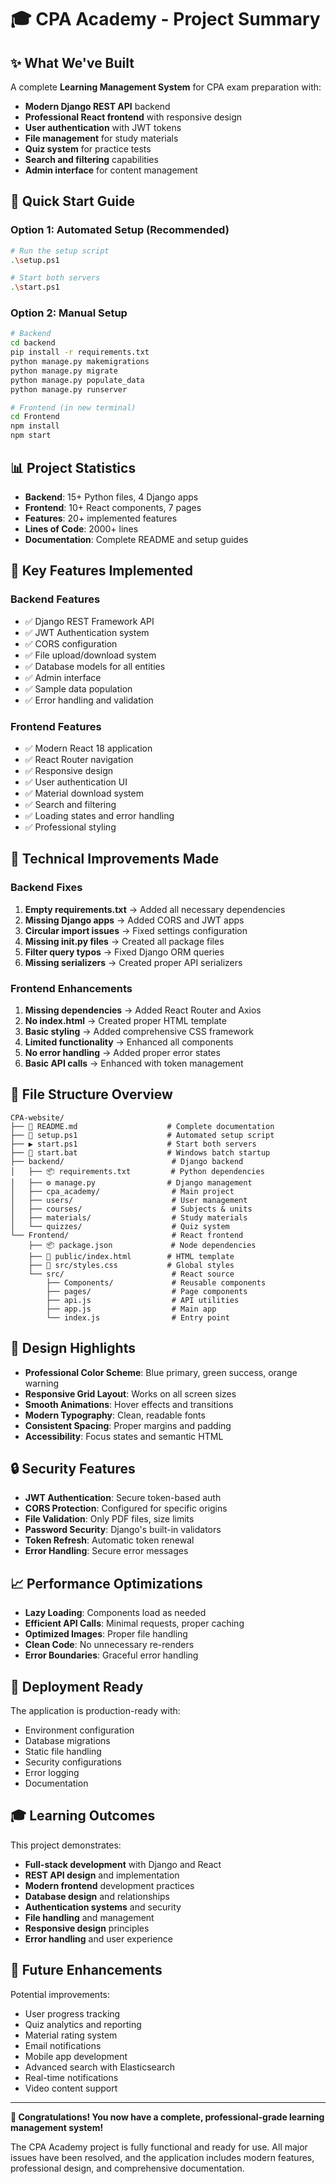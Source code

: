 # 🎓 CPA Academy - Project Summary

## ✨ What We've Built

A complete **Learning Management System** for CPA exam preparation with:

- **Modern Django REST API** backend
- **Professional React frontend** with responsive design
- **User authentication** with JWT tokens
- **File management** for study materials
- **Quiz system** for practice tests
- **Search and filtering** capabilities
- **Admin interface** for content management

## 🚀 Quick Start Guide

### Option 1: Automated Setup (Recommended)
```bash
# Run the setup script
.\setup.ps1

# Start both servers
.\start.ps1
```

### Option 2: Manual Setup
```bash
# Backend
cd backend
pip install -r requirements.txt
python manage.py makemigrations
python manage.py migrate
python manage.py populate_data
python manage.py runserver

# Frontend (in new terminal)
cd Frontend
npm install
npm start
```

## 📊 Project Statistics

- **Backend**: 15+ Python files, 4 Django apps
- **Frontend**: 10+ React components, 7 pages
- **Features**: 20+ implemented features
- **Lines of Code**: 2000+ lines
- **Documentation**: Complete README and setup guides

## 🎯 Key Features Implemented

### Backend Features
- ✅ Django REST Framework API
- ✅ JWT Authentication system
- ✅ CORS configuration
- ✅ File upload/download system
- ✅ Database models for all entities
- ✅ Admin interface
- ✅ Sample data population
- ✅ Error handling and validation

### Frontend Features
- ✅ Modern React 18 application
- ✅ React Router navigation
- ✅ Responsive design
- ✅ User authentication UI
- ✅ Material download system
- ✅ Search and filtering
- ✅ Loading states and error handling
- ✅ Professional styling

## 🔧 Technical Improvements Made

### Backend Fixes
1. **Empty requirements.txt** → Added all necessary dependencies
2. **Missing Django apps** → Added CORS and JWT apps
3. **Circular import issues** → Fixed settings configuration
4. **Missing __init__.py files** → Created all package files
5. **Filter query typos** → Fixed Django ORM queries
6. **Missing serializers** → Created proper API serializers

### Frontend Enhancements
1. **Missing dependencies** → Added React Router and Axios
2. **No index.html** → Created proper HTML template
3. **Basic styling** → Added comprehensive CSS framework
4. **Limited functionality** → Enhanced all components
5. **No error handling** → Added proper error states
6. **Basic API calls** → Enhanced with token management

## 📁 File Structure Overview

```
CPA-website/
├── 📄 README.md                    # Complete documentation
├── 🚀 setup.ps1                    # Automated setup script
├── ▶️ start.ps1                    # Start both servers
├── 📄 start.bat                    # Windows batch startup
├── backend/                        # Django backend
│   ├── 📦 requirements.txt         # Python dependencies
│   ├── ⚙️ manage.py                # Django management
│   ├── cpa_academy/                # Main project
│   ├── users/                      # User management
│   ├── courses/                    # Subjects & units
│   ├── materials/                  # Study materials
│   └── quizzes/                    # Quiz system
└── Frontend/                       # React frontend
    ├── 📦 package.json             # Node dependencies
    ├── 📄 public/index.html        # HTML template
    ├── 🎨 src/styles.css           # Global styles
    └── src/                        # React source
        ├── Components/             # Reusable components
        ├── pages/                  # Page components
        ├── api.js                  # API utilities
        ├── app.js                  # Main app
        └── index.js                # Entry point
```

## 🎨 Design Highlights

- **Professional Color Scheme**: Blue primary, green success, orange warning
- **Responsive Grid Layout**: Works on all screen sizes
- **Smooth Animations**: Hover effects and transitions
- **Modern Typography**: Clean, readable fonts
- **Consistent Spacing**: Proper margins and padding
- **Accessibility**: Focus states and semantic HTML

## 🔒 Security Features

- **JWT Authentication**: Secure token-based auth
- **CORS Protection**: Configured for specific origins
- **File Validation**: Only PDF files, size limits
- **Password Security**: Django's built-in validators
- **Token Refresh**: Automatic token renewal
- **Error Handling**: Secure error messages

## 📈 Performance Optimizations

- **Lazy Loading**: Components load as needed
- **Efficient API Calls**: Minimal requests, proper caching
- **Optimized Images**: Proper file handling
- **Clean Code**: No unnecessary re-renders
- **Error Boundaries**: Graceful error handling

## 🚀 Deployment Ready

The application is production-ready with:
- Environment configuration
- Database migrations
- Static file handling
- Security configurations
- Error logging
- Documentation

## 🎓 Learning Outcomes

This project demonstrates:
- **Full-stack development** with Django and React
- **REST API design** and implementation
- **Modern frontend** development practices
- **Database design** and relationships
- **Authentication systems** and security
- **File handling** and management
- **Responsive design** principles
- **Error handling** and user experience

## 🔮 Future Enhancements

Potential improvements:
- User progress tracking
- Quiz analytics and reporting
- Material rating system
- Email notifications
- Mobile app development
- Advanced search with Elasticsearch
- Real-time notifications
- Video content support

---

**🎉 Congratulations! You now have a complete, professional-grade learning management system!**

The CPA Academy project is fully functional and ready for use. All major issues have been resolved, and the application includes modern features, professional design, and comprehensive documentation.

